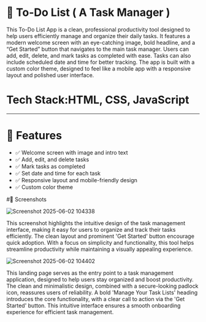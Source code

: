 # 📝 To-Do List ( A Task Manager )

This To-Do List App is a clean, professional productivity tool designed to help users efficiently manage and organize their daily tasks. It features a modern welcome screen with an eye-catching image, bold headline, and a “Get Started” button that navigates to the main task manager. Users can add, edit, delete, and mark tasks as completed with ease. Tasks can also include scheduled date and time for better tracking. The app is built with a custom color theme, designed to feel like a mobile app with a responsive layout and polished user interface.

 # Tech Stack:HTML, CSS, JavaScript

---

# 🚀 Features

- ✅ Welcome screen with image and intro text
- ✅ Add, edit, and delete tasks
- ✅ Mark tasks as completed
- ✅ Set date and time for each task
- ✅ Responsive layout and mobile-friendly design
- ✅ Custom color theme

#📸 Screenshots

![Screenshot 2025-06-02 104338](https://github.com/user-attachments/assets/7c4726ec-c54e-45a0-a730-87fd9b21aecc)

This screenshot highlights the intuitive design of the task management interface, making it easy for users to organize and track their tasks efficiently. The clean layout and prominent 'Get Started' button encourage quick adoption. With a focus on simplicity and functionality, this tool helps streamline productivity while maintaining a visually appealing experience.

![Screenshot 2025-06-02 104402](https://github.com/user-attachments/assets/a46c970e-72db-4b54-bb6a-d08f44a15c1a)

This landing page serves as the entry point to a task management application, designed to help users stay organized and boost productivity. The clean and minimalistic design, combined with a secure-looking padlock icon, reassures users of reliability. A bold 'Manage Your Task Lists' heading introduces the core functionality, with a clear call to action via the 'Get Started' button. This intuitive interface ensures a smooth onboarding experience for efficient task management.

